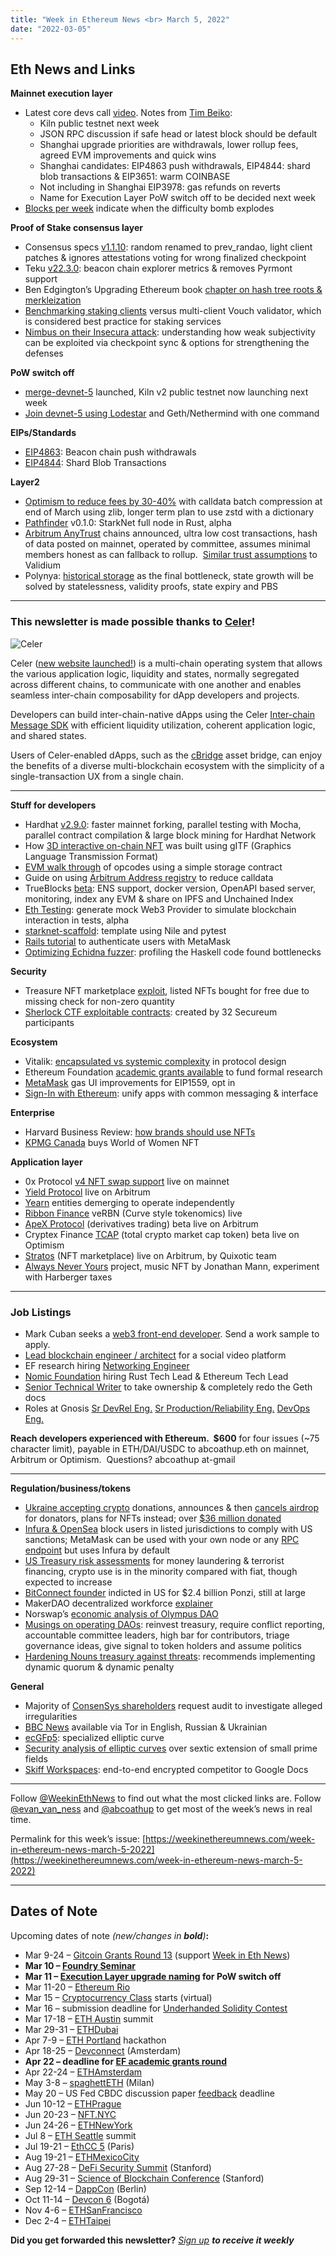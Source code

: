```yaml
---
title: "Week in Ethereum News <br> March 5, 2022"
date: "2022-03-05"
---
```


## **Eth News and Links**

**Mainnet execution layer**

- Latest core devs call [video](https://www.youtube.com/watch?v=ZKPElqIfteU&t=247s). Notes from [Tim Beiko](https://twitter.com/timbeiko/status/1499865801687375877):
    - Kiln public testnet next week
    - JSON RPC discussion if safe head or latest block should be default
    - Shanghai upgrade priorities are withdrawals, lower rollup fees, agreed EVM improvements and quick wins  
    - Shanghai candidates: EIP4863 push withdrawals, EIP4844: shard blob transactions & EIP3651: warm COINBASE 
    - Not including in Shanghai EIP3978: gas refunds on reverts
    - Name for Execution Layer PoW switch off to be decided next week
- [Blocks per week](https://ethresear.ch/t/blocks-per-week-as-an-indicator-of-the-difficulty-bomb/12120) indicate when the difficulty bomb explodes

**Proof of Stake consensus layer**

- Consensus specs [v1.1.10](https://github.com/ethereum/consensus-specs/releases/tag/v1.1.10): random renamed to prev\_randao, light client patches & ignores attestations voting for wrong finalized checkpoint
- Teku [v22.3.0](https://github.com/ConsenSys/teku/releases/tag/22.3.0): beacon chain explorer metrics & removes Pyrmont support
- Ben Edgington’s Upgrading Ethereum book [chapter on hash tree roots & merkleization](https://eth2book.info/altair/part2/building_blocks/merkleization)
- [Benchmarking staking clients](https://www.attestant.io/posts/evaluating-beacon-nodes-2022/) versus multi-client Vouch validator, which is considered best practice for staking services
- [Nimbus on their Insecura attack](https://our.status.im/nimbus-update-march/): understanding how weak subjectivity can be exploited via checkpoint sync & options for strengthening the defenses

**PoW switch off**

- [merge-devnet-5](https://twitter.com/parithosh_j/status/1499351263728779269) launched, Kiln v2 public testnet now launching next week
- [Join devnet-5 using Lodestar](https://github.com/ChainSafe/lodestar/pull/3821) and Geth/Nethermind with one command

**EIPs/Standards**

- [EIP4863](https://github.com/ralexstokes/EIPs/blob/5707de1597152ea6e3e4900e0e0b8cf012f90478/EIPS/eip-4863.md): Beacon chain push withdrawals
- [EIP4844](https://eips.ethereum.org/EIPS/eip-4844): Shard Blob Transactions

**Layer2**

- [Optimism to reduce fees by 30-40%](https://medium.com/ethereum-optimism/the-road-to-sub-dollar-transactions-part-2-compression-edition-6bb2890e3e92) with calldata batch compression at end of March using zlib, longer term plan to use zstd with a dictionary
- [Pathfinder](https://github.com/eqlabs/pathfinder#readme) v0.1.0: StarkNet full node in Rust, alpha
- [Arbitrum AnyTrust](https://medium.com/offchainlabs/introducing-anytrust-chains-cheaper-faster-l2-chains-with-minimal-trust-assumptions-31def59eb8d7) chains announced, ultra low cost transactions, hash of data posted on mainnet, operated by committee, assumes minimal members honest as can fallback to rollup.  [Similar trust assumptions](https://twitter.com/DZack23/status/1499827685001940997) to Validium
- Polynya: [historical storage](https://polynya.medium.com/the-endgame-bottleneck-historical-storage-e83c101d2a7c) as the final bottleneck, state growth will be solved by statelessness, validity proofs, state expiry and PBS

* * *

### **This newsletter is made possible thanks to [Celer](https://www.celer.network/)!**

![Celer](https://weekinethereumnews.com/wp-content/uploads/2020/11/Screenshot-from-2020-11-22-15-36-32.png)

Celer ([new website launched!](http://celer.network/)) is a multi-chain operating system that allows the various application logic, liquidity and states, normally segregated across different chains, to communicate with one another and enables seamless inter-chain composability for dApp developers and projects.

Developers can build inter-chain-native dApps using the Celer [Inter-chain Message SDK](https://im-docs.celer.network/developer/celer-im-overview) with efficient liquidity utilization, coherent application logic, and shared states. 

Users of Celer-enabled dApps, such as the [cBridge](http://cbridge.celer.network/) asset bridge, can enjoy the benefits of a diverse multi-blockchain ecosystem with the simplicity of a single-transaction UX from a single chain.

* * *

**Stuff for developers**

- Hardhat [v2.9.0](https://github.com/NomicFoundation/hardhat/releases/tag/hardhat%402.9.0): faster mainnet forking, parallel testing with Mocha, parallel contract compilation & large block mining for Hardhat Network
- How [3D interactive on-chain NFT](https://mirror.xyz/angelsay.eth/Fpqj6Hawn-IWGgXm9oEYXyscIgolotYscShuNaVTmI4) was built using gITF (Graphics Language Transmission Format)
- [EVM walk through](https://noxx.substack.com/p/evm-deep-dives-the-path-to-shadowy) of opcodes using a simple storage contract
- Guide on using [Arbitrum Address registry](https://twitter.com/omw_to_the_moon/status/1497898934013997061) to reduce calldata
- TrueBlocks [beta](https://github.com/TrueBlocks/trueblocks-core/releases/tag/v0.26.2-beta): ENS support, docker version, OpenAPI based server, monitoring, index any EVM & share on IPFS and Unchained Index
- [Eth Testing](https://github.com/VGLoic/eth-testing#readme): generate mock Web3 Provider to simulate blockchain interaction in tests, alpha
- [starknet-scaffold](https://github.com/tarrencev/starknet-scaffold#readme): template using Nile and pytest
- [Rails tutorial](https://dev.to/q9/finally-authenticating-rails-users-with-metamask-3fj) to authenticate users with MetaMask
- [Optimizing Echidna fuzzer](https://blog.trailofbits.com/2022/03/02/optimizing-a-smart-contract-fuzzer/): profiling the Haskell code found bottlenecks

**Security**

- Treasure NFT marketplace [exploit](https://rekt.news/treasure-dao-rekt/), listed NFTs bought for free due to missing check for non-zero quantity
- [Sherlock CTF exploitable contracts](https://github.com/sherlock-protocol/sherlock-ctf-0x0#readme): created by 32 Secureum participants

**Ecosystem**

- Vitalik: [encapsulated vs systemic complexity](https://vitalik.ca/general/2022/02/28/complexity.html) in protocol design
- Ethereum Foundation [academic grants available](https://blog.ethereum.org/2022/03/01/academic-grants-round/) to fund formal research
- [MetaMask](https://twitter.com/metamask/status/1498730701939789831) gas UI improvements for EIP1559, opt in
- [Sign-In with Ethereum](https://blog.spruceid.com/sign-in-with-ethereum-is-a-game-changer-part-1/): unify apps with common messaging & interface 

**Enterprise**

- Harvard Business Review: [how brands should use NFTs](https://hbr.org/2022/02/how-your-brand-should-use-nfts)
- [KPMG Canada](https://home.kpmg/ca/en/home/media/press-releases/2022/02/kpmg-purchases-world-of-women-wow-non-fungible-token.html) buys World of Women NFT

**Application layer**

- 0x Protocol [v4 NFT swap support](https://twitter.com/0xproject/status/1498394341886234626) live on mainnet
- [Yield Protocol](https://medium.com/yield-protocol/yield-protocol-launches-on-arbitrum-31b6d8dd564) live on Arbitrum
- [Yearn](https://medium.com/iearn/clarifying-2020-mergers-an-independent-iron-bank-a6f8f3f4c25e) entities demerging to operate independently
- [Ribbon Finance](https://ribbonfinance.medium.com/verbn-is-live-d88a36933413) veRBN (Curve style tokenomics) live
- [ApeX Protocol](https://twitter.com/OfficialApeXdex/status/1498243202821738496) (derivatives trading) beta live on Arbitrum
- Cryptex Finance [TCAP](https://twitter.com/CryptexFinance/status/1494916428452880386) (total crypto market cap token) beta live on Optimism
- [Stratos](https://twitter.com/stratosnft/status/1499160452412047361) (NFT marketplace) live on Arbitrum, by Quixotic team
- [Always Never Yours](https://twitter.com/BeetsDAO/status/1499007738805841920) project, music NFT by Jonathan Mann, experiment with Harberger taxes

* * *

### **Job Listings**

- Mark Cuban seeks a [web3 front-end developer](https://forms.office.com/r/M81g5RNgXX). Send a work sample to apply.
- [Lead blockchain engineer / architect](https://everse.notion.site/Lead-Blockchain-Engineer-Architect-845acc3ef4c64784b19d4f2cede8161c) for a social video platform
- EF research hiring [Networking Engineer](https://ethereum.bamboohr.com/jobs/view.php?id=54&source=weekinethnews)
- [Nomic Foundation](https://www.notion.so/Nomic-Foundation-jobs-991b37c547554f75b89a95f437fd5056) hiring Rust Tech Lead & Ethereum Tech Lead
- [Senior Technical Writer](https://ethereum.bamboohr.com/jobs/view.php?id=51&source=weekinethnews) to take ownership & completely redo the Geth docs
- Roles at Gnosis [Sr DevRel Eng.](https://grnh.se/3052a2da2us) [Sr Production/Reliability Eng.](https://grnh.se/3345ebe02us) [DevOps Eng.](https://apply.workable.com/blockscout/j/0D9C5798DC/)

**Reach developers experienced with Ethereum.  $600** for four issues (~75 character limit), payable in ETH/DAI/USDC to abcoathup.eth on mainnet, Arbitrum or Optimism.  Questions? abcoathup at-gmail

* * *

**Regulation/business/tokens**

- [Ukraine accepting crypto](https://twitter.com/Ukraine/status/1497594592438497282) donations, announces & then [cancels airdrop](https://twitter.com/FedorovMykhailo/status/1499348177002151937) for donators, plans for NFTs instead; over [$36 million donated](https://dune.xyz/msilb7/Ukraine-Crypto-Donations)
- [Infura & OpenSea](https://www.theblockcrypto.com/post/136336/a-look-at-metamask-infura-opensea-and-the-countries-they-do-not-serve) block users in listed jurisdictions to comply with US sanctions; MetaMask can be used with your own node or any [RPC endpoint](https://ethereumnodes.com/) but uses Infura by default
- [US Treasury risk assessments](https://twitter.com/mud2monarch/status/1499067403270909954) for money laundering & terrorist financing, crypto use is in the minority compared with fiat, though expected to increase
- [BitConnect founder](https://www.justice.gov/opa/pr/bitconnect-founder-indicted-global-24-billion-cryptocurrency-scheme) indicted in US for $2.4 billion Ponzi, still at large
- MakerDAO decentralized workforce [explainer](https://twitter.com/makerdao/status/1498674457929519105)
- Norswap’s [economic analysis of Olympus DAO](https://norswap.com/olympus-econ/)
- [Musings on operating DAOs](https://www.reverie.ooo/post/musings-on-governance): reinvest treasury, require conflict reporting, accountable committee leaders, high bar for contributors, triage governance ideas, give signal to token holders and assume politics
- [Hardening Nouns treasury against threats](https://dialectic.ch/editorial/nouns-governance-attack-2): recommends implementing dynamic quorum & dynamic penalty

**General**

- Majority of [ConsenSys shareholders](https://www.prnewswire.com/news-releases/blockchain-company-consensys-faces-multi-billion-dollar-audit-as-shareholders-claim-board-breaches-fiduciary-duties---attributed-to-arthur-falls-301493433.html) request audit to investigate alleged irregularities
- [BBC News](https://www.bbc.com/news/technology-50150981) available via Tor in English, Russian & Ukrainian
- [ecGFp5](https://github.com/pornin/ecgfp5#readme): specialized elliptic curve
- [Security analysis of elliptic curves](https://eprint.iacr.org/2022/277) over sextic extension of small prime fields
- [Skiff Workspaces](https://www.skiff.org/updates/introducing-skiff-workspaces): end-to-end encrypted competitor to Google Docs

* * *

Follow [@WeekinEthNews](https://twitter.com/WeekInEthNews) to find out what the most clicked links are. Follow [@evan\_van\_ness](https://twitter.com/evan_van_ness) and [@abcoathup](https://twitter.com/abcoathup) to get most of the week’s news in real time.

Permalink for this week’s issue: [https://weekinethereumnews.com/week-in-ethereum-news-march-5-2022](https://weekinethereumnews.com/week-in-ethereum-news-march-5-2022)

* * *

## **Dates of Note**

Upcoming dates of note _(new/changes in **bold**)_**:**

- Mar 9-24 – [Gitcoin Grants Round 13](https://gitcoin.co/blog/announcing-grants-round-13/) (support [Week in Eth News](https://gitcoin.co/grants/2785/week-in-ethereum-news))
- **Mar 10 – [Foundry Seminar](https://twitter.com/SpearbitDAO/status/1499135064717811715)**
- **Mar 11 – [Execution Layer upgrade naming](https://github.com/ethereum/pm/issues/491) for PoW switch off**
- Mar 11-20 – [Ethereum Rio](https://www.ethereum.rio/)
- Mar 15 – [Cryptocurrency Class](https://mirror.xyz/0xaFaBa30769374EA0F971300dE79c62Bf94B464d5/oGqGP2NOK9g7QPl1sMKkzql_Fh0P6hKbpYLZ-EkQTXU) starts (virtual) 
- Mar 16 – submission deadline for [Underhanded Solidity Contest](https://underhanded.soliditylang.org/)
- Mar 17-18 – [ETH Austin](https://2022.ethaustin.org/) summit
- Mar 29-31 – [ETHDubai](https://www.ethdubaiconf.org/)
- Apr 7-9 – [ETH Portland](https://2022.ethportland.com/) hackathon
- Apr 18-25 – [Devconnect](https://devconnect.org/schedule) (Amsterdam)
- **Apr 22 – deadline for [EF academic grants round](https://esp.ethereum.foundation/academic-grants)**
- Apr 22-24 – [ETHAmsterdam](https://amsterdam.ethglobal.com/)
- May 3-8 – [spaghettETH](http://spaghett-eth.com/) (Milan)
- May 20 – US Fed CBDC discussion paper [feedback](https://www.federalreserve.gov/apps/forms/cbdc) deadline
- Jun 10-12 – [ETHPrague](https://ethprague.com/)
- Jun 20-23 – [NFT.NYC](https://www.nft.nyc/)
- Jun 24-26 – [ETHNewYork](https://ethglobal.medium.com/announcing-the-ethglobal-2022-season-51a7906bb3a4)
- Jul 8 – [ETH Seattle](https://2022.ethseattle.org/) summit
- Jul 19-21 – [EthCC 5](https://ethcc.io/) (Paris)
- Aug 19-21 – [ETHMexicoCity](https://ethglobal.medium.com/announcing-the-ethglobal-2022-season-51a7906bb3a4)
- Aug 27-28 – [DeFi Security Summit](https://defisecuritysummit.org/) (Stanford)
- Aug 29-31 – [Science of Blockchain Conference](https://cbr.stanford.edu/sbc22/) (Stanford)
- Sep 12-14 – [DappCon](https://www.dappcon.io/) (Berlin)
- Oct 11-14 – [Devcon 6](https://blog.ethereum.org/2022/02/18/colombia-in-2022-redux/) (Bogotá)
- Nov 4-6 – [ETHSanFrancisco](https://ethglobal.medium.com/announcing-the-ethglobal-2022-season-51a7906bb3a4)
- Dec 2-4 – [ETHTaipei](https://ethglobal.medium.com/announcing-the-ethglobal-2022-season-51a7906bb3a4)

**Did you get forwarded this newsletter?** _[Sign up](https://weekinethereum.substack.com/subscribe#about) **to receive it weekly**_
